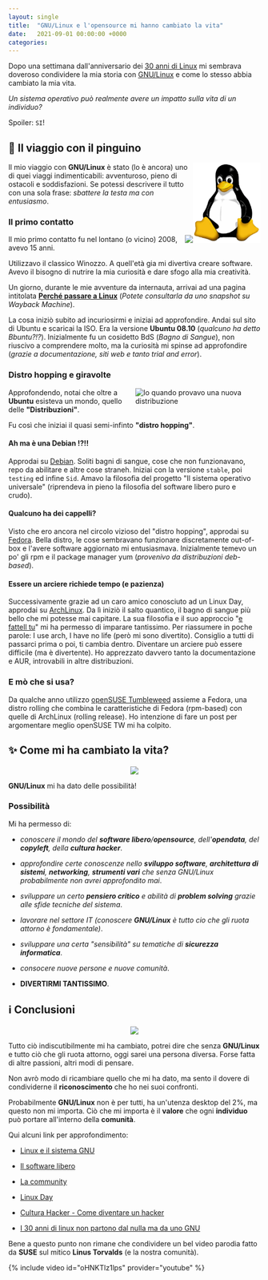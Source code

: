 ```yaml
---
layout: single
title:  "GNU/Linux e l'opensource mi hanno cambiato la vita"
date:   2021-09-01 00:00:00 +0000
categories: 
---
```



Dopo una settimana dall'anniversario dei [30 anni di Linux](https://www.zdnet.com/article/linus-torvalds-on-linuxs-30th-birthday/) mi sembrava doveroso condividere la mia storia con [GNU/Linux](https://www.gnu.org/gnu/linux-and-gnu.it.html) e come lo stesso abbia cambiato la mia vita. 

*Un sistema operativo può realmente avere un impatto sulla vita di un individuo?*

Spoiler: `SI`!


## 🚀 Il viaggio con il pinguino 

<img style="float: right; max-height: 160px" src="/assets/images/post/linux-logo.jpg">

Il mio viaggio con **GNU/Linux** è stato (lo è ancora) uno di quei viaggi indimenticabili: avventuroso, pieno di ostacoli e soddisfazioni. Se potessi descrivere il tutto con una sola frase: *sbattere la testa ma con entusiasmo*.

### Il primo contatto 

<img style="float: right; max-height: 220px" src="https://i.giphy.com/media/26hisVHpbBwfcfKus/giphy.webp">

Il mio primo contatto fu nel lontano (o vicino) 2008, avevo 15 anni.

Utilizzavo il classico Winozzo. A quell'età gia mi divertiva creare software. Avevo il bisogno di nutrire la mia curiosità e dare sfogo alla mia creatività.

Un giorno, durante le mie avventure da internauta, arrivai ad una pagina intitolata **[Perché passare a Linux](https://web.archive.org/web/20080913180334/http://www.istitutomajorana.it:80/passare-linux/index5.html)** (*Potete consultarla da uno snapshot su Wayback Machine*).

La cosa iniziò subito ad incuriosirmi e iniziai ad approfondire. Andai sul sito di Ubuntu e scaricai la ISO. Era la versione **Ubuntu 08.10** (*qualcuno ha detto Bbuntu?!?*). Inizialmente fu un cosidetto BdS (*Bagno di Sangue*), non riuscivo a comprendere molto, ma la curiosità mi spinse ad approfondire (*grazie a documentazione, siti web e tanto trial and error*).


### Distro hopping e giravolte

<img style="float: right; max-height: 220px" src="https://i.giphy.com/media/GbIHIHhkgfpAs/giphy.webp" width="250px" title="Io quando provavo una nuova distribuzione">

Approfondendo, notai che oltre a **Ubuntu** esisteva un mondo, quello delle **"Distribuzioni"**.

Fu così che iniziai il quasi semi-infinto **"distro hopping"**. 

#### Ah ma è una Debian !?!! 
Approdai su [Debian](https://it.wikipedia.org/wiki/Debian). Soliti bagni di sangue, cose che non funzionavano, repo da abilitare e altre cose straneh. Iniziai con la versione `stable`, poi `testing` ed infine `Sid`. Amavo la filosofia del progetto "Il sistema operativo universale" (riprendeva in pieno la filosofia del software libero puro e crudo).


#### Qualcuno ha dei cappelli?
Visto che ero ancora nel circolo vizioso del "distro hopping", approdai su [Fedora](https://it.wikipedia.org/wiki/Fedora_(informatica)). Bella distro, le cose sembravano funzionare discretamente out-of-box e l'avere software aggiornato mi entusiasmava. Inizialmente temevo un po' gli rpm e il package manager yum (*provenivo da distribuzioni deb-based*).


#### Essere un arciere richiede tempo (e pazienza)
Successivamente grazie ad un caro amico conosciuto ad un Linux Day, approdai su [ArchLinux](https://it.wikipedia.org/wiki/Arch_Linux). Da lì iniziò il salto quantico, il bagno di sangue più bello che mi potesse mai capitare.
La sua filosofia e il suo approccio "[e fattell tu](https://www.youtube.com/watch?v=NnTozyZgfiM)" mi ha permesso di imparare tantissimo. Per riassumere in poche parole: I use arch, I have no life (però mi sono divertito). Consiglio a tutti di passarci prima o poi, ti cambia dentro. Diventare un arciere può essere difficile (ma è divertente).
Ho apprezzato davvero tanto la documentazione e AUR, introvabili in altre distribuzioni.


### E mò che si usa?
Da qualche anno utilizzo [openSUSE Tumbleweed](https://en.wikipedia.org/wiki/OpenSUSE) assieme a Fedora, una distro rolling che combina le caratteristiche di Fedora (rpm-based) con quelle di ArchLinux (rolling release). Ho intenzione di fare un post per argomentare meglio openSUSE TW mi ha colpito. 


## ✨ Come mi ha cambiato la vita? 

<div align="center">
    <img src="https://i.giphy.com/media/26tk04nXG6QELEs3C/giphy.webp" align="center" width="250px">
</div>

**GNU/Linux** mi ha dato delle possibilità!


### Possibilità

Mi ha permesso di:

- _conoscere il mondo del **software libero**/**opensource**, dell'**opendata**, del **copyleft**, della **cultura hacker**_.

- _approfondire certe conoscenze nello **sviluppo software**, **architettura di sistemi**, **networking**, **strumenti vari** che senza GNU/Linux probabilmente non avrei approfondito mai_.

- _sviluppare un certo **pensiero critico** e abilità di **problem solving** grazie alle sfide tecniche del sistema_.

- _lavorare nel settore IT (conoscere **GNU/Linux** è tutto cio che gli ruota attorno è fondamentale)_.

- _sviluppare una certa "sensibilità" su tematiche di **sicurezza informatica**_.

- _consocere nuove persone e nuove comunità_.

- **DIVERTIRMI TANTISSIMO**.



## ℹ️ Conclusioni

<div align="center">
    <img src="https://i.giphy.com/media/06gVN8Aj6HGAqezXmq/giphy.webp" align="center" width="250px">
</div>

Tutto ciò indiscutibilmente mi ha cambiato, potrei dire che senza **GNU/Linux** e tutto ciò che gli ruota attorno, oggi sarei una persona diversa. Forse fatta di altre passioni, altri modi di pensare.


Non avrò modo di ricambiare quello che mi ha dato, ma sento il dovere di condividerne il **riconoscimento** che ho nei suoi confronti.


Probabilmente **GNU/Linux** non è per tutti, ha un'utenza desktop del 2%, ma questo non mi importa. Ciò che mi importa è il **valore** che ogni **individuo** può portare all'interno della **comunità**.


Qui alcuni link per approfondimento:

- [Linux e il sistema GNU](https://www.gnu.org/gnu/linux-and-gnu.it.html)

- [Il software libero](https://www.gnu.org/philosophy/free-sw.html)

- [La community](https://www.linux.it/community/)

- [Linux Day](https://www.linuxday.it/)

- [Cultura Hacker - Come diventare un hacker](https://www.autistici.org/hackarena/etica/jargon.htm)

- [I 30 anni di linux non partono dal nulla ma da uno GNU](https://www.nalug.tech/editoriale/i-30-anni-di-linux-non-partono-dal-nulla-ma-da-uno-gnu/)


Bene a questo punto non rimane che condividere un bel video parodia fatto da **SUSE** sul mitico **Linus Torvalds** (e la nostra comunità).

{% include video id="oHNKTlz1lps" provider="youtube" %}

